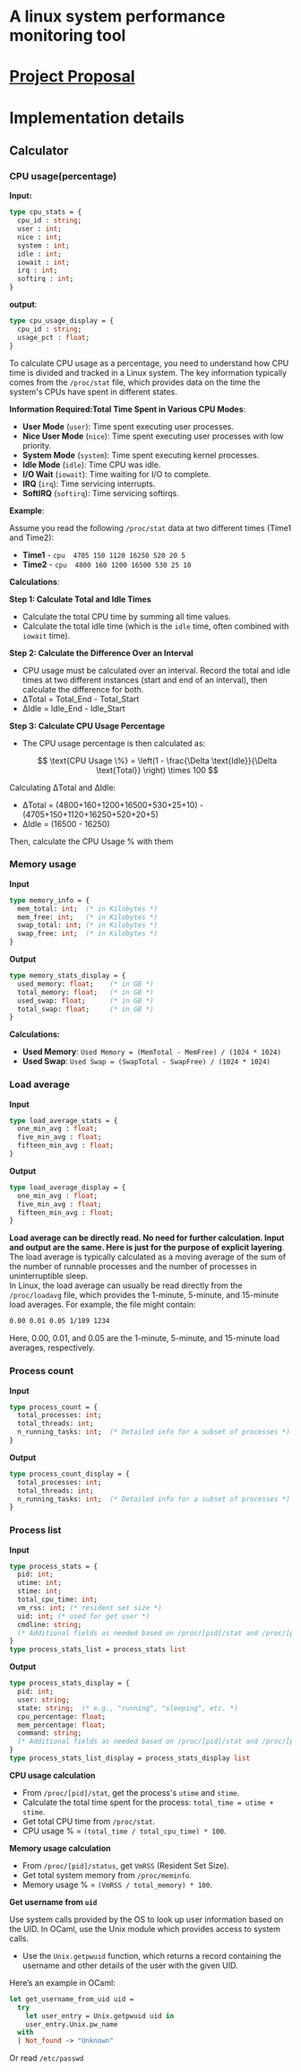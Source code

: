 # A linux system performance monitoring tool
# [Project Proposal](./Proposal/proposal.md)

# Implementation details
## Calculator
### CPU usage(percentage) 
**Input:**
```ocaml
type cpu_stats = {
  cpu_id : string;
  user : int;
  nice : int;
  system : int;
  idle : int;
  iowait : int;
  irq : int;
  softirq : int;
}
```
**output**:
```ocaml
type cpu_usage_display = {
  cpu_id : string;
  usage_pct : float;
}

```
To calculate CPU usage as a percentage, you need to understand how CPU time is divided and tracked in a Linux system. The key information typically comes from the `/proc/stat` file, which provides data on the time the system's CPUs have spent in different states.

**Information Required:Total Time Spent in Various CPU Modes**:
   - **User Mode** (`user`): Time spent executing user processes.
   - **Nice User Mode** (`nice`): Time spent executing user processes with low priority.
   - **System Mode** (`system`): Time spent executing kernel processes.
   - **Idle Mode** (`idle`): Time CPU was idle.
   - **I/O Wait** (`iowait`): Time waiting for I/O to complete.
   - **IRQ** (`irq`): Time servicing interrupts.
   - **SoftIRQ** (`softirq`): Time servicing softirqs.

**Example**:

Assume you read the following `/proc/stat` data at two different times (Time1 and Time2):

- **Time1** - `cpu  4705 150 1120 16250 520 20 5`
- **Time2** - `cpu  4800 160 1200 16500 530 25 10`

**Calculations**:

**Step 1: Calculate Total and Idle Times**
- Calculate the total CPU time by summing all time values.
- Calculate the total idle time (which is the `idle` time, often combined with `iowait` time).

**Step 2: Calculate the Difference Over an Interval**
- CPU usage must be calculated over an interval. Record the total and idle times at two different instances (start and end of an interval), then calculate the difference for both.
- ΔTotal = Total_End - Total_Start
- ΔIdle = Idle_End - Idle_Start

**Step 3: Calculate CPU Usage Percentage**
- The CPU usage percentage is then calculated as:
  
  $$ \text{CPU Usage \%} = \left(1 - \frac{\Delta \text{Idle}}{\Delta \text{Total}} \right) \times 100 $$



Calculating ΔTotal and ΔIdle:

- ΔTotal = (4800+160+1200+16500+530+25+10) - (4705+150+1120+16250+520+20+5) 
- ΔIdle = (16500 - 16250)

Then, calculate the CPU Usage % with them

### Memory usage

**Input**

```ocaml
type memory_info = {
  mem_total: int;  (* in Kilobytes *)
  mem_free: int;   (* in Kilobytes *)
  swap_total: int; (* in Kilobytes *)
  swap_free: int;  (* in Kilobytes *)
}
```

**Output**

```ocaml
type memory_stats_display = {
  used_memory: float;    (* in GB *)
  total_memory: float;   (* in GB *)
  used_swap: float;      (* in GB *)
  total_swap: float;     (* in GB *)
}
```

**Calculations:**

- **Used Memory**: `Used Memory = (MemTotal - MemFree) / (1024 * 1024)`
- **Used Swap**: `Used Swap = (SwapTotal - SwapFree) / (1024 * 1024)`

### Load average

**Input**
```ocaml
type load_average_stats = {
  one_min_avg : float;
  five_min_avg : float;
  fifteen_min_avg : float;
}
```
**Output**
```ocaml
type load_average_display = {
  one_min_avg : float;
  five_min_avg : float;
  fifteen_min_avg : float;
}
```
**Load average can be directly read. No need for further calculation. Input and output are the same. Here is just for the purpose of explicit layering**.  
The load average is typically calculated as a moving average of the sum of the number of runnable processes and the number of processes in uninterruptible sleep.  
In Linux, the load average can usually be read directly from the `/proc/loadavg` file, which provides the 1-minute, 5-minute, and 15-minute load averages. For example, the file might contain:

```bash
0.00 0.01 0.05 1/189 1234
```
Here, 0.00, 0.01, and 0.05 are the 1-minute, 5-minute, and 15-minute load averages, respectively.

### Process count

**Input**

```ocaml
type process_count = {
  total_processes: int;
  total_threads: int;
  n_running_tasks: int;  (* Detailed info for a subset of processes *)
}
```



**Output**

```ocaml
type process_count_display = {
  total_processes: int;
  total_threads: int;
  n_running_tasks: int;  (* Detailed info for a subset of processes *)
}
```



### Process list

**Input**

```ocaml
type process_stats = {
  pid: int;
  utime: int;
  stime: int;
  total_cpu_time: int;
  vm_rss: int; (* resident set size *)
  uid: int; (* used for get user *)
  cmdline: string;
  (* Additional fields as needed based on /proc/[pid]/stat and /proc/[pid]/status *)
}
type process_stats_list = process_stats list
```



**Output**  

```ocaml
type process_stats_display = {
  pid: int;
  user: string;
  state: string;  (* e.g., "running", "sleeping", etc. *)
  cpu_percentage: float;
  mem_percentage: float;
  command: string;
  (* Additional fields as needed based on /proc/[pid]/stat and /proc/[pid]/status *)
}
type process_stats_list_display = process_stats_display list
```

**CPU usage calculation**

- From `/proc/[pid]/stat`, get the process's `utime` and `stime`.
- Calculate the total time spent for the process: `total_time = utime + stime`.
- Get total CPU time from `/proc/stat`.
- CPU usage % = `(total_time / total_cpu_time) * 100`.

**Memory usage calculation**

- From `/proc/[pid]/status`, get `VmRSS` (Resident Set Size).
- Get total system memory from `/proc/meminfo`.
- Memory usage % = `(VmRSS / total_memory) * 100`.

**Get username from `uid`**

Use system calls provided by the OS to look up user information based on the UID. In OCaml, use the Unix module which provides access to system calls.

- Use the `Unix.getpwuid` function, which returns a record containing the username and other details of the user with the given UID.

Here’s an example in OCaml:

```ocaml
let get_username_from_uid uid =
  try
    let user_entry = Unix.getpwuid uid in
    user_entry.Unix.pw_name
  with
  | Not_found -> "Unknown"
```

Or read `/etc/passwd`


